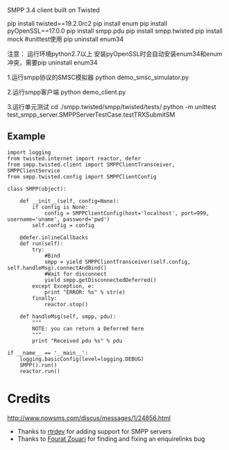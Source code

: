 SMPP 3.4 client built on Twisted

pip install twisted==19.2.0rc2
pip install enum
pip install pyOpenSSL==17.0.0
pip install smpp.pdu
pip install smpp.twisted
pip install mock    #unittest使用
pip uninstall enum34

注意：
运行环境python2.7以上
安装pyOpenSSL时会自动安装enum34和enum冲突，需要pip uninstall enum34

1.运行smpp协议的SMSC模拟器
python demo_smsc_simulator.py

2.运行smpp客户端
python demo_client.py

3.运行单元测试
cd ./smpp.twisted/smpp/twisted/tests/
python -m unittest test_smpp_server.SMPPServerTestCase.testTRXSubmitSM


Example
-------
    import logging
    from twisted.internet import reactor, defer
    from smpp.twisted.client import SMPPClientTransceiver, SMPPClientService
    from smpp.twisted.config import SMPPClientConfig

    class SMPP(object):

        def __init__(self, config=None):
            if config is None:
                config = SMPPClientConfig(host='localhost', port=999, username='uname', password='pwd')
            self.config = config
        
        @defer.inlineCallbacks
        def run(self):
            try:
                #Bind
                smpp = yield SMPPClientTransceiver(self.config, self.handleMsg).connectAndBind()
                #Wait for disconnect
                yield smpp.getDisconnectedDeferred()
            except Exception, e:
                print "ERROR: %s" % str(e)
            finally:
                reactor.stop()
    
        def handleMsg(self, smpp, pdu):
            """
            NOTE: you can return a Deferred here
            """
            print "Received pdu %s" % pdu
    
    if __name__ == '__main__':
        logging.basicConfig(level=logging.DEBUG)
        SMPP().run()
        reactor.run()
        
Credits
=======

http://www.nowsms.com/discus/messages/1/24856.html

* Thanks to [rtrdev](https://github.com/rtrdev) for adding support for SMPP servers
* Thanks to [Fourat Zouari](https://github.com/fourat) for finding and fixing an enquirelinks bug
